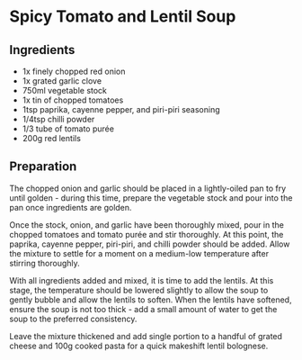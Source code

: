 # Spicy Tomato and Lentil Soup

## Ingredients

- 1x finely chopped red onion
- 1x grated garlic clove
- 750ml vegetable stock
- 1x tin of chopped tomatoes
- 1tsp paprika, cayenne pepper, and piri-piri seasoning
- 1/4tsp chilli powder
- 1/3 tube of tomato purée
- 200g red lentils

## Preparation

The chopped onion and garlic should be placed in a lightly-oiled pan to fry
until golden - during this time, prepare the vegetable stock and pour into the
pan once ingredients are golden.

Once the stock, onion, and garlic have been thoroughly mixed, pour in the
chopped tomatoes and tomato purée and stir thoroughly. At this point, the
paprika, cayenne pepper, piri-piri, and chilli powder should be added. Allow the
mixture to settle for a moment on a medium-low temperature after stirring
thoroughly.

With all ingredients added and mixed, it is time to add the lentils. At this
stage, the temperature should be lowered slightly to allow the soup to gently
bubble and allow the lentils to soften. When the lentils have softened, ensure
the soup is not too thick - add a small amount of water to get the soup to the
preferred consistency.

Leave the mixture thickened and add single portion to a handful of grated cheese
and 100g cooked pasta for a quick makeshift lentil bolognese.
